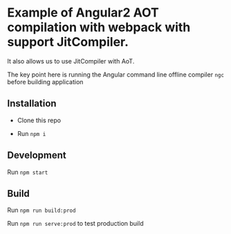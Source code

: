 # Example of Angular2 AOT compilation with webpack with support JitCompiler.

It also allows us to use JitCompiler with AoT. 

The key point here is running the Angular command line offline compiler `ngc` before building application

## Installation 

- Clone this repo

- Run `npm i`


## Development

Run `npm start`

## Build 

Run `npm run build:prod`

Run `npm run serve:prod` to test production build



